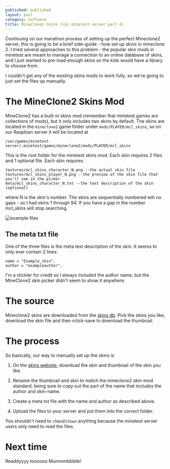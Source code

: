 ```yaml
---
published: published 
layout: post 
category: Software 
title: Mineclone2 Skins (rpi minetest-server part 4)
---
```


Continuing on our marathon process of setting up the perfect Mineclone2 server,
this is going to be a brief side-guide - how set up skins in mineclone 2.  I
tried several approaches to this problem - the popular  skin mods in minetest
are meant to manage a connection to an online database of skins, and I just
wanted to pre-load enough skins so the kids would have a library to choose from.

I couldn't get any of the existing skins mods to work fully, so we're going to
just set the files up manually.

<!--excerpt-->

# The MineClone2 Skins Mod

MineClone2 has a built-in skins mod (remember that minetest games are
collections of mods), but it only includes two skins by default. The skins are
located in the `mineclone2` game folder under `mods/PLAYER/mcl_skins`, so on our
Raspbian server it will be located at

    /var/games/minetest-server/.minetest/games/mineclone2/mods/PLAYER/mcl_skins

This is the root folder for the minetest skins mod.  Each skin requires 2 files
and 1 optional file.  Each skin requires

    textures/mcl_skins_character_N.png --the actual skin file
    textures/mcl_skins_player_N.png --the preview of the skin file that you'll see in the picker
    meta/mcl_skins_character_N.txt --the text description of the skin (optional)

where N is the skin's number.  The skins are sequentially numbered wih no gaps -
so I had skins 1 through 94.  If you have a gap in the number mcl_skins will
stop searching.

![example files](/images/2020-05-30-Mineclone2-skins/files.jpg)

## The meta txt file

One of the three files is the meta text description of the skin.  It seems to only
ever contain 2 lines:

    name = "Example_skin",
    author = "exampleauthor",

I'm a stickler for credit so I always included the author name, but the
MineClone2 skin picker didn't seem to show it anywhere.

# The source

Mineclone2 skins are downloaded from the [skins
db](http://minetest.fensta.bplaced.net/). Pick the skins you like, download the
skin file and then rclick-save to download the thumbnail.

# The process

So basically, our way to manually set up the skins is

1) On the [skins website](http://minetest.fensta.bplaced.net/), download the
   skin and thumbnail of the skin you like.

2) Rename the thumbnail and skin to match the mineclone2 skin-mod standard,
   being sure to copy out the part of the name that includes the author and
   skin-name.

3) Create a meta txt file with the name and author as described above.

4) Upload the files to your server and put them into the correct folder.

You shouldn't need to `chmod`/`chown` anything because the minetest server users
only need to read the files.

# Next time

Readdyyyy toooooo Mummmbbblle!